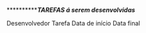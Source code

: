 ***************************************TAREFAS á serem desenvolvidas*****************************

Desenvolvedor        Tarefa         Data de início          Data final
